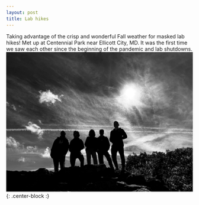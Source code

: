 ```yaml
---
layout: post
title: Lab hikes
---
```


Taking advantage of the crisp and wonderful Fall weather for masked lab hikes! Met up at Centennial
Park near Ellicott City, MD. It was the first time we saw each other since the beginning of the
pandemic and lab shutdowns.
![Centennial Park hike](/img/posts/Lab_hike_Centennial_Park.jpg){: .center-block :}
